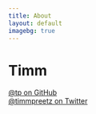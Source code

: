 ```yaml
---
title: About
layout: default
imagebg: true
---
```


# Timm

<a href="https://github.com/tp" rel="me">@tp on GitHub</a><br>
<a href="https://twitter.com/timmpreetz" rel="me">@timmpreetz on Twitter</a>
